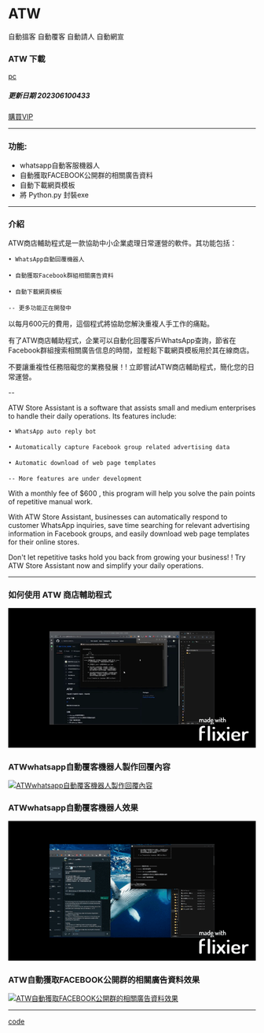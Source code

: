 # ATW

  自動搵客 自動覆客 自動請人 自動網宣


### ATW 下載

[pc](https://github.com/98672794/ATW/raw/main/ATW202306110230.exe)



##### 更新日期 202306100433 

[購買VIP](https://wa.me/85298672794?text=查詢ATW商店輔助程式)

---


### 功能:

  - whatsapp自動客服機器人
  - 自動獲取FACEBOOK公開群的相關廣告資料
  - 自動下載網頁模板
  - 將 Python.py 封裝exe


---

### 介紹

ATW商店輔助程式是一款協助中小企業處理日常運營的軟件。其功能包括：

    • WhatsApp自動回覆機器人
    
    • 自動獲取Facebook群組相關廣告資料
    
    • 自動下載網頁模板

    -- 更多功能正在開發中


以每月600元的費用，這個程式將協助您解決重複人手工作的痛點。

有了ATW商店輔助程式，企業可以自動化回覆客戶WhatsApp查詢，節省在Facebook群組搜索相關廣告信息的時間，並輕鬆下載網頁模板用於其在線商店。

不要讓重複性任務阻礙您的業務發展！! 立即嘗試ATW商店輔助程式，簡化您的日常運營。

--


ATW Store Assistant is a software that assists small and medium enterprises to handle their daily operations. Its features include:

    • WhatsApp auto reply bot

    • Automatically capture Facebook group related advertising data

    • Automatic download of web page templates

    -- More features are under development
    
With a monthly fee of $600 , this program will help you solve the pain points of repetitive manual work.

With ATW Store Assistant, businesses can automatically respond to customer WhatsApp inquiries, save time searching for relevant advertising information in Facebook groups, and easily download web page templates for their online stores.

Don't let repetitive tasks hold you back from growing your business! ! Try ATW Store Assistant now and simplify your daily operations.







---

### 如何使用 ATW 商店輔助程式

[![如何使用 ATW 商店輔助程式](如何使用ATW商店輔助程式.gif)](https://youtu.be/WT7Zqc2Nz-0)

### ATWwhatsapp自動覆客機器人製作回覆內容

[![ATWwhatsapp自動覆客機器人製作回覆內容](如何ATWwhatsapp自動覆客機器人製作回覆內容.gif)](https://youtu.be/uqvYBhmzZJ0)

### ATWwhatsapp自動覆客機器人效果

[![ATWwhatsapp自動覆客機器人效果](如何ATWwhatsapp自動覆客機器人效果.gif)](https://youtu.be/-md4UpC3Fnk)

### ATW自動獲取FACEBOOK公開群的相關廣告資料效果

[![ATW自動獲取FACEBOOK公開群的相關廣告資料效果](如何ATW自動獲取FACEBOOK公開群的相關廣告資料效果.gif)](https://youtu.be/OSPR32X_sME)



---


[code](https://github.com/98672794/_atw)
